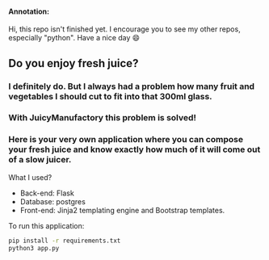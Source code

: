 #### Annotation:
Hi, this repo isn't finished yet. I encourage you to see my other repos, especially "python".
Have a nice day 😄 

## Do you enjoy fresh juice? 
### I definitely do. But I always had a problem how many fruit and vegetables I should cut to fit into that 300ml glass.
### With JuicyManufactory this problem is solved!
### Here is your very own application where you can compose your fresh juice and know exactly how much of it will come out of a slow juicer.

What I used?
* Back-end: Flask
* Database: postgres
* Front-end: Jinja2 templating engine and Bootstrap templates.

To run this application:
```bash
pip install -r requirements.txt
python3 app.py
```
